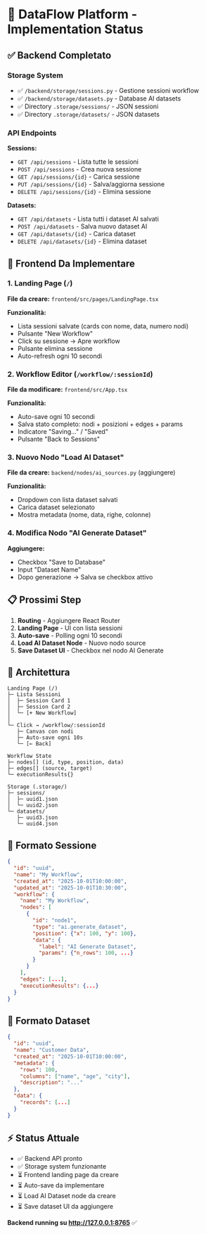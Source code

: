 # 🚀 DataFlow Platform - Implementation Status

## ✅ Backend Completato

### Storage System
- ✅ `/backend/storage/sessions.py` - Gestione sessioni workflow
- ✅ `/backend/storage/datasets.py` - Database AI datasets
- ✅ Directory `.storage/sessions/` - JSON sessioni
- ✅ Directory `.storage/datasets/` - JSON datasets

### API Endpoints

**Sessions:**
- `GET /api/sessions` - Lista tutte le sessioni
- `POST /api/sessions` - Crea nuova sessione
- `GET /api/sessions/{id}` - Carica sessione
- `PUT /api/sessions/{id}` - Salva/aggiorna sessione
- `DELETE /api/sessions/{id}` - Elimina sessione

**Datasets:**
- `GET /api/datasets` - Lista tutti i dataset AI salvati
- `POST /api/datasets` - Salva nuovo dataset AI
- `GET /api/datasets/{id}` - Carica dataset
- `DELETE /api/datasets/{id}` - Elimina dataset

## 🔄 Frontend Da Implementare

### 1. Landing Page (`/`)
**File da creare:** `frontend/src/pages/LandingPage.tsx`

**Funzionalità:**
- Lista sessioni salvate (cards con nome, data, numero nodi)
- Pulsante "New Workflow"
- Click su sessione → Apre workflow
- Pulsante elimina sessione
- Auto-refresh ogni 10 secondi

### 2. Workflow Editor (`/workflow/:sessionId`)
**File da modificare:** `frontend/src/App.tsx`

**Funzionalità:**
- Auto-save ogni 10 secondi
- Salva stato completo: nodi + posizioni + edges + params
- Indicatore "Saving..." / "Saved"
- Pulsante "Back to Sessions"

### 3. Nuovo Nodo "Load AI Dataset"
**File da creare:** `backend/nodes/ai_sources.py` (aggiungere)

**Funzionalità:**
- Dropdown con lista dataset salvati
- Carica dataset selezionato
- Mostra metadata (nome, data, righe, colonne)

### 4. Modifica Nodo "AI Generate Dataset"
**Aggiungere:**
- Checkbox "Save to Database"
- Input "Dataset Name"
- Dopo generazione → Salva se checkbox attivo

## 📋 Prossimi Step

1. **Routing** - Aggiungere React Router
2. **Landing Page** - UI con lista sessioni
3. **Auto-save** - Polling ogni 10 secondi
4. **Load AI Dataset Node** - Nuovo nodo source
5. **Save Dataset UI** - Checkbox nel nodo AI Generate

## 🎯 Architettura

```
Landing Page (/)
├─ Lista Sessioni
│  ├─ Session Card 1
│  ├─ Session Card 2
│  └─ [+ New Workflow]
│
└─ Click → /workflow/:sessionId
   ├─ Canvas con nodi
   ├─ Auto-save ogni 10s
   └─ [← Back]

Workflow State
├─ nodes[] (id, type, position, data)
├─ edges[] (source, target)
└─ executionResults{}

Storage (.storage/)
├─ sessions/
│  ├─ uuid1.json
│  └─ uuid2.json
└─ datasets/
   ├─ uuid3.json
   └─ uuid4.json
```

## 💾 Formato Sessione

```json
{
  "id": "uuid",
  "name": "My Workflow",
  "created_at": "2025-10-01T10:00:00",
  "updated_at": "2025-10-01T10:30:00",
  "workflow": {
    "name": "My Workflow",
    "nodes": [
      {
        "id": "node1",
        "type": "ai.generate_dataset",
        "position": {"x": 100, "y": 100},
        "data": {
          "label": "AI Generate Dataset",
          "params": {"n_rows": 100, ...}
        }
      }
    ],
    "edges": [...],
    "executionResults": {...}
  }
}
```

## 💾 Formato Dataset

```json
{
  "id": "uuid",
  "name": "Customer Data",
  "created_at": "2025-10-01T10:00:00",
  "metadata": {
    "rows": 100,
    "columns": ["name", "age", "city"],
    "description": "..."
  },
  "data": {
    "records": [...]
  }
}
```

## ⚡ Status Attuale

- ✅ Backend API pronto
- ✅ Storage system funzionante
- ⏳ Frontend landing page da creare
- ⏳ Auto-save da implementare
- ⏳ Load AI Dataset node da creare
- ⏳ Save dataset UI da aggiungere

**Backend running su http://127.0.0.1:8765** ✅
